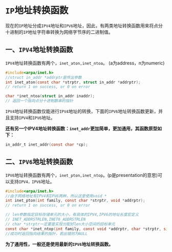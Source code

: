 # `IP`地址转换函数

现在的`IP`地址分成`IPV4`地址和`IPV6`地址，因此，有两类地址转换函数用来将点分十进制的`IP`地址字符串转换为网络字节序的二进制值。

## 一、`IPV4`地址转换函数

`IPV4`地址转换函数有两个，`inet_aton,inet_ntoa`。 (a为address，n为numeric)

```c
#include<arpa/inet.h>
//struct in_addr *addrptr是传出参数
int inet_aton(const char *strptr, struct in_addr *addrptr);
// return 1 on success, or 0 on error

char *inet_ntoa(struct in_addr inaddr);
// 返回一个指向点分十进制数串的指针
```

`IPV4`地址转换函数仅能进行`IPV4`地址的转换，下面的`IPV6`地址转换函数更新，并且支持`IPV4`和`IPV6`地址。

**还有另一个IPV4地址转换函数：`inet_addr`更加简单，更加通用，其函数原型如下：**

```c
in_addr_t inet_addr(const char *cp);
```



## 二、`IPV6`地址转换函数

`IPV6`地址转换函数有两个，`inet_pton,inet_ntop`。(p是presentation的意思)可以支持`IPV4，IPV6`地址。

```c
#include<arpa/inet.h>
//由于网络地址有IPV4和IPV6两种，所以这里使用void *
int inet_pton(int family, const char *strptr, void *addrptr);
// return 1 on success, or 0 on error

// len参数指定目标存储单元的大小，有具体的IPV4,IPV6的地址长度宏定义
// INET_ADDRSTRLEN,INET6_ADDRSTRLEN
// char *strptr一定要是实现分配好len大小空间的目标单元
const char *inet_ntop(int family, const void *addrptr, char *strptr, size_t len);
//成功时返回指向结果的指针，若出错则为NULL
```

**为了通用性，一般还是使用最新的`IPV6`地址转换函数。**